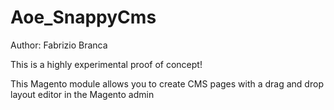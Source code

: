 # Aoe_SnappyCms

Author: Fabrizio Branca

This is a highly experimental proof of concept!

This Magento module allows you to create CMS pages with a drag and drop layout editor in the Magento admin
